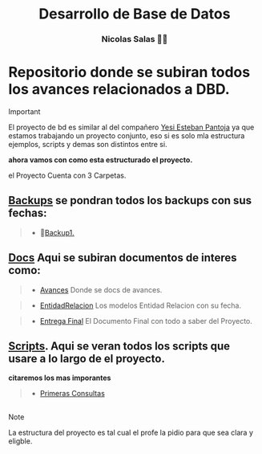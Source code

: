 <h1 align="center">  Desarrollo de Base de Datos  </h1>
<h3 align="center"> Nicolas Salas 👨‍🏫 </h3>

# Repositorio donde se subiran todos los avances relacionados a DBD.

> [!IMPORTANT]
> El proyecto de bd es similar al del compañero [Yesi Esteban Pantoja](https://github.com/EstP19/Desarrollo_BD_5-) ya que estamos trabajando un proyecto conjunto, eso si es solo mla estructura ejemplos, scripts y demas son distintos entre si.

**ahora vamos con como esta estructurado el proyecto.**

el Proyecto Cuenta con 3 Carpetas.

## [Backups](https://github.com/Nick0oo/DBD_Proyecto/tree/main/Backup) se pondran todos los backups con sus fechas:

>- 🧵[Backup1.](https://github.com/Nick0oo/DBD_Proyecto/blob/main/Backup/backup_2024_09_04.sql)

## [Docs](https://github.com/Nick0oo/DBD_Proyecto/tree/main/Docs) Aqui se subiran documentos de interes como:

>- [Avances](https://github.com/Nick0oo/DBD_Proyecto/tree/main/Docs/Documentacion%20Avances) Donde se docs de avances.

>- [EntidadRelacion](https://github.com/Nick0oo/DBD_Proyecto/tree/main/Docs/EntidadRelacion) Los modelos Entidad Relacion con su fecha.

>- [Entrega Final](https://github.com/Nick0oo/DBD_Proyecto/blob/main/Docs/Final.docx) El Documento Final con todo a saber del Proyecto.

## [Scripts](https://github.com/Nick0oo/DBD_Proyecto/tree/main/Scipts). Aqui se veran todos los scripts que usare a lo largo de el proyecto.

**citaremos los mas imporantes**

>- [Primeras Consultas](https://github.com/Nick0oo/DBD_Proyecto/blob/main/Scipts/Consultas_1.sql)

## 

> [!NOTE]
>La estructura del proyecto es tal cual el profe la pidio para que sea clara y eligble.
